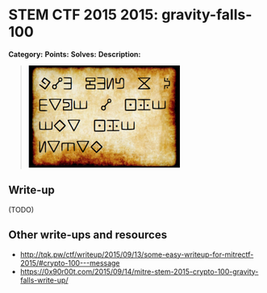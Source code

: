 # STEM CTF 2015 2015: gravity-falls-100

**Category:**
**Points:**
**Solves:**
**Description:**

> ![](message.png)

## Write-up

(TODO)

## Other write-ups and resources

* <http://tqk.pw/ctf/writeup/2015/09/13/some-easy-writeup-for-mitrectf-2015/#crypto-100---message>
* <https://0x90r00t.com/2015/09/14/mitre-stem-2015-crypto-100-gravity-falls-write-up/>

